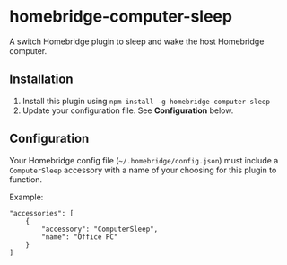 # homebridge-computer-sleep

A switch Homebridge plugin to sleep and wake the host Homebridge computer.

## Installation

1. Install this plugin using `npm install -g homebridge-computer-sleep`
2. Update your configuration file. See **Configuration** below.

## Configuration

Your Homebridge config file (`~/.homebridge/config.json`) must include a `ComputerSleep` accessory with a name of your choosing for this plugin to function.

Example:
```
"accessories": [
    {
        "accessory": "ComputerSleep",
        "name": "Office PC"
    }
]
```